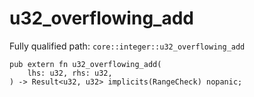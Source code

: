 # u32_overflowing_add

Fully qualified path: `core::integer::u32_overflowing_add`

<pre><code class="language-rust">pub extern fn u32_overflowing_add(
    lhs: u32, rhs: u32,
) -&gt; Result&lt;u32, u32&gt; implicits(RangeCheck) nopanic;</code></pre>

